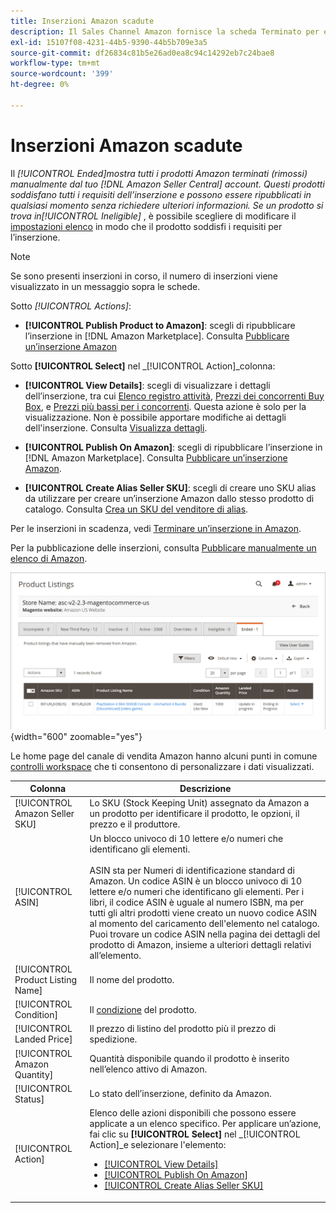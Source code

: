 ```yaml
---
title: Inserzioni Amazon scadute
description: Il Sales Channel Amazon fornisce la scheda Terminato per esaminare le inserzioni scadute di Amazon Marketplace, che puoi ripubblicare quando lo desideri.
exl-id: 15107f08-4231-44b5-9390-44b5b709e3a5
source-git-commit: df26834c81b5e26ad0ea8c94c14292eb7c24bae8
workflow-type: tm+mt
source-wordcount: '399'
ht-degree: 0%

---
```


# Inserzioni Amazon scadute

Il _[!UICONTROL Ended]_mostra tutti i prodotti Amazon terminati (rimossi) manualmente dal tuo [!DNL Amazon Seller Central] account. Questi prodotti soddisfano tutti i requisiti dell’inserzione e possono essere ripubblicati in qualsiasi momento senza richiedere ulteriori informazioni. Se un prodotto si trova in_[!UICONTROL Ineligible]_ , è possibile scegliere di modificare il [impostazioni elenco](./listing-settings.md) in modo che il prodotto soddisfi i requisiti per l’inserzione.

>[!NOTE]
>
>Se sono presenti inserzioni in corso, il numero di inserzioni viene visualizzato in un messaggio sopra le schede.

Sotto _[!UICONTROL Actions]_:

- **[!UICONTROL Publish Product to Amazon]**: scegli di ripubblicare l’inserzione in [!DNL Amazon Marketplace]. Consulta [Pubblicare un’inserzione Amazon](./publish-listings-manually.md)

Sotto **[!UICONTROL Select]** nel _[!UICONTROL Action]_colonna:

- **[!UICONTROL View Details]**: scegli di visualizzare i dettagli dell’inserzione, tra cui [Elenco registro attività](./product-listing-details.md#listing-activity-log), [Prezzi dei concorrenti Buy Box](./product-listing-details.md#buy-box-competitor-pricing), e [Prezzi più bassi per i concorrenti](./product-listing-details.md#lowest-competitor-pricing). Questa azione è solo per la visualizzazione. Non è possibile apportare modifiche ai dettagli dell&#39;inserzione. Consulta [Visualizza dettagli](./product-listing-details.md).

- **[!UICONTROL Publish On Amazon]**: scegli di ripubblicare l’inserzione in [!DNL Amazon Marketplace]. Consulta [Pubblicare un’inserzione Amazon](./publish-listings-manually.md).

- **[!UICONTROL Create Alias Seller SKU]**: scegli di creare uno SKU alias da utilizzare per creare un’inserzione Amazon dallo stesso prodotto di catalogo. Consulta [Crea un SKU del venditore di alias](./create-alias-seller-sku.md).

Per le inserzioni in scadenza, vedi [Terminare un’inserzione in Amazon](./end-listings-manually.md).

Per la pubblicazione delle inserzioni, consulta [Pubblicare manualmente un elenco di Amazon](./publish-listings-manually.md).

![Inserzioni Amazon scadute](assets/amazon-ended-listings.png){width="600" zoomable="yes"}

Le home page del canale di vendita Amazon hanno alcuni punti in comune [controlli workspace](./workspace-controls.md) che ti consentono di personalizzare i dati visualizzati.

| Colonna | Descrizione |
|--- |--- |
| [!UICONTROL Amazon Seller SKU] | Lo SKU (Stock Keeping Unit) assegnato da Amazon a un prodotto per identificare il prodotto, le opzioni, il prezzo e il produttore. |
| [!UICONTROL ASIN] | Un blocco univoco di 10 lettere e/o numeri che identificano gli elementi.<br><br>ASIN sta per Numeri di identificazione standard di Amazon. Un codice ASIN è un blocco univoco di 10 lettere e/o numeri che identificano gli elementi. Per i libri, il codice ASIN è uguale al numero ISBN, ma per tutti gli altri prodotti viene creato un nuovo codice ASIN al momento del caricamento dell&#39;elemento nel catalogo. Puoi trovare un codice ASIN nella pagina dei dettagli del prodotto di Amazon, insieme a ulteriori dettagli relativi all’elemento. |
| [!UICONTROL Product Listing Name] | Il nome del prodotto. |
| [!UICONTROL Condition] | Il [condizione](./product-listing-condition.md) del prodotto. |
| [!UICONTROL Landed Price] | Il prezzo di listino del prodotto più il prezzo di spedizione. |
| [!UICONTROL Amazon Quantity] | Quantità disponibile quando il prodotto è inserito nell’elenco attivo di Amazon. |
| [!UICONTROL Status] | Lo stato dell’inserzione, definito da Amazon. |
| [!UICONTROL Action] | Elenco delle azioni disponibili che possono essere applicate a un elenco specifico. Per applicare un’azione, fai clic su **[!UICONTROL Select]** nel _[!UICONTROL Action]_e selezionare l&#39;elemento:<ul><li>[[!UICONTROL View Details]](./product-listing-details.md)</li><li>[[!UICONTROL Publish On Amazon]](./publish-listings-manually.md)</li><li>[[!UICONTROL Create Alias Seller SKU]](./create-alias-seller-sku.md#region-specific)</li></ul> |

